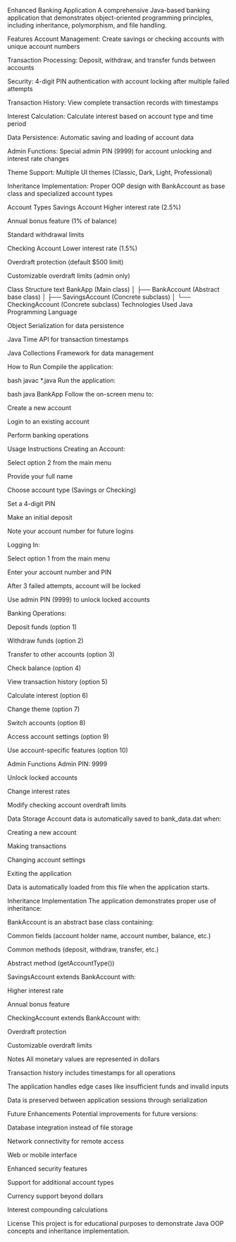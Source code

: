 Enhanced Banking Application
A comprehensive Java-based banking application that demonstrates object-oriented programming principles, including inheritance, polymorphism, and file handling.

Features
Account Management: Create savings or checking accounts with unique account numbers

Transaction Processing: Deposit, withdraw, and transfer funds between accounts

Security: 4-digit PIN authentication with account locking after multiple failed attempts

Transaction History: View complete transaction records with timestamps

Interest Calculation: Calculate interest based on account type and time period

Data Persistence: Automatic saving and loading of account data

Admin Functions: Special admin PIN (9999) for account unlocking and interest rate changes

Theme Support: Multiple UI themes (Classic, Dark, Light, Professional)

Inheritance Implementation: Proper OOP design with BankAccount as base class and specialized account types

Account Types
Savings Account
Higher interest rate (2.5%)

Annual bonus feature (1% of balance)

Standard withdrawal limits

Checking Account
Lower interest rate (1.5%)

Overdraft protection (default $500 limit)

Customizable overdraft limits (admin only)

Class Structure
text
BankApp (Main class)
│
├── BankAccount (Abstract base class)
│   ├── SavingsAccount (Concrete subclass)
│   └── CheckingAccount (Concrete subclass)
Technologies Used
Java Programming Language

Object Serialization for data persistence

Java Time API for transaction timestamps

Java Collections Framework for data management

How to Run
Compile the application:

bash
javac *.java
Run the application:

bash
java BankApp
Follow the on-screen menu to:

Create a new account

Login to an existing account

Perform banking operations

Usage Instructions
Creating an Account:

Select option 2 from the main menu

Provide your full name

Choose account type (Savings or Checking)

Set a 4-digit PIN

Make an initial deposit

Note your account number for future logins

Logging In:

Select option 1 from the main menu

Enter your account number and PIN

After 3 failed attempts, account will be locked

Use admin PIN (9999) to unlock locked accounts

Banking Operations:

Deposit funds (option 1)

Withdraw funds (option 2)

Transfer to other accounts (option 3)

Check balance (option 4)

View transaction history (option 5)

Calculate interest (option 6)

Change theme (option 7)

Switch accounts (option 8)

Access account settings (option 9)

Use account-specific features (option 10)

Admin Functions
Admin PIN: 9999

Unlock locked accounts

Change interest rates

Modify checking account overdraft limits

Data Storage
Account data is automatically saved to bank_data.dat when:

Creating a new account

Making transactions

Changing account settings

Exiting the application

Data is automatically loaded from this file when the application starts.

Inheritance Implementation
The application demonstrates proper use of inheritance:

BankAccount is an abstract base class containing:

Common fields (account holder name, account number, balance, etc.)

Common methods (deposit, withdraw, transfer, etc.)

Abstract method (getAccountType())

SavingsAccount extends BankAccount with:

Higher interest rate

Annual bonus feature

CheckingAccount extends BankAccount with:

Overdraft protection

Customizable overdraft limits

Notes
All monetary values are represented in dollars

Transaction history includes timestamps for all operations

The application handles edge cases like insufficient funds and invalid inputs

Data is preserved between application sessions through serialization

Future Enhancements
Potential improvements for future versions:

Database integration instead of file storage

Network connectivity for remote access

Web or mobile interface

Enhanced security features

Support for additional account types

Currency support beyond dollars

Interest compounding calculations

License
This project is for educational purposes to demonstrate Java OOP concepts and inheritance implementation.
